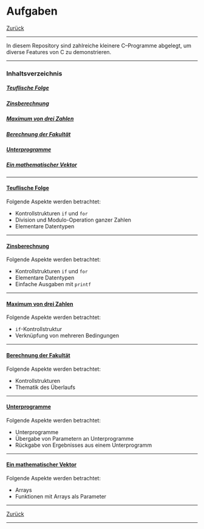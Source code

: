 # Aufgaben

[Zurück](../../Readme.md)

---

In diesem Repository sind zahlreiche kleinere C&ndash;Programme abgelegt,
um diverse Features von C zu demonstrieren.

---

### Inhaltsverzeichnis

##### [Teuflische Folge](#link1)
##### [Zinsberechnung](#link2)
##### [Maximum von drei Zahlen](#link3)
##### [Berechnung der Fakultät](#link4)
##### [Unterprogramme](#link5)
##### [Ein mathematischer Vektor](#link6)

---

#### [Teuflische Folge](./TeuflischeFolge/Exercises_TeuflischeFolge.md) <a name="link1"></a>

Folgende Aspekte werden betrachtet:
  * Kontrollstrukturen `if` und `for`
  * Division und Modulo-Operation ganzer Zahlen
  * Elementare Datentypen

---

#### [Zinsberechnung](./Zinsberechnung/Exercises_Zinsberechnung.md) <a name="link2"></a>

Folgende Aspekte werden betrachtet:
  * Kontrollstrukturen `if` und `for`
  * Elementare Datentypen
  * Einfache Ausgaben mit `printf`

---

#### [Maximum von drei Zahlen](./Maximum/Exercises_Maximum.md) <a name="link3"></a>

Folgende Aspekte werden betrachtet:
  * `if`-Kontrollstruktur 
  * Verknüpfung von mehreren Bedingungen

---

#### [Berechnung der Fakultät](./Fakultaet/Exercises_Fakultaet.md) <a name="link4"></a>

Folgende Aspekte werden betrachtet:
  * Kontrollstrukturen
  * Thematik des Überlaufs


---

#### [Unterprogramme](./Unterprogramme/Exercises_Unterprogramme.md) <a name="link5"></a>

Folgende Aspekte werden betrachtet:
  * Unterprogramme
  * Übergabe von Parametern an Unterprogramme
  * Rückgabe von Ergebnisses aus einem Unterprogramm


---

#### [Ein mathematischer Vektor](./Vector/Exercises_Vector.md) <a name="link6"></a>

Folgende Aspekte werden betrachtet:
  * Arrays
  * Funktionen mit Arrays als Parameter


---

[Zurück](../../Readme.md)

---
